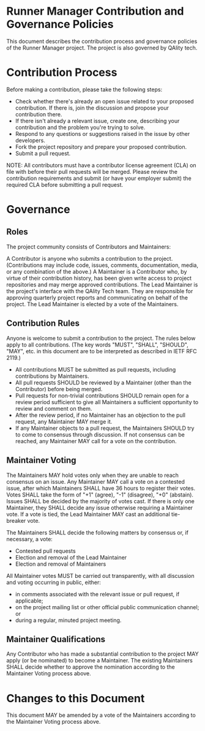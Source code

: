 # Runner Manager Contribution and Governance Policies
This document describes the contribution process and governance policies of the Runner Manager project. The project is also governed by QAlity tech.

# Contribution Process
Before making a contribution, please take the following steps:

- Check whether there's already an open issue related to your proposed contribution. If there is, join the discussion and propose your contribution there.
- If there isn't already a relevant issue, create one, describing your contribution and the problem you're trying to solve.
- Respond to any questions or suggestions raised in the issue by other developers.
- Fork the project repository and prepare your proposed contribution.
- Submit a pull request.

NOTE: All contributors must have a contributor license agreement (CLA) on file with before their pull requests will be merged. Please review the contribution requirements and submit (or have your employer submit) the required CLA before submitting a pull request.

# Governance
## Roles
The project community consists of Contributors and Maintainers:

A Contributor is anyone who submits a contribution to the project. (Contributions may include code, issues, comments, documentation, media, or any combination of the above.)
A Maintainer is a Contributor who, by virtue of their contribution history, has been given write access to project repositories and may merge approved contributions.
The Lead Maintainer is the project's interface with the QAlity Tech team. They are responsible for approving quarterly project reports and communicating on behalf of the project. The Lead Maintainer is elected by a vote of the Maintainers.

## Contribution Rules
Anyone is welcome to submit a contribution to the project. The rules below apply to all contributions. (The key words "MUST", "SHALL", "SHOULD", "MAY", etc. in this document are to be interpreted as described in IETF RFC 2119.)

- All contributions MUST be submitted as pull requests, including contributions by Maintainers.
- All pull requests SHOULD be reviewed by a Maintainer (other than the Contributor) before being merged.
- Pull requests for non-trivial contributions SHOULD remain open for a review period sufficient to give all Maintainers a sufficient opportunity to review and comment on them.
- After the review period, if no Maintainer has an objection to the pull request, any Maintainer MAY merge it.
- If any Maintainer objects to a pull request, the Maintainers SHOULD try to come to consensus through discussion. If not consensus can be reached, any Maintainer MAY call for a vote on the contribution.

## Maintainer Voting
The Maintainers MAY hold votes only when they are unable to reach consensus on an issue. Any Maintainer MAY call a vote on a contested issue, after which Maintainers SHALL have 36 hours to register their votes. Votes SHALL take the form of "+1" (agree), "-1" (disagree), "+0" (abstain). Issues SHALL be decided by the majority of votes cast. If there is only one Maintainer, they SHALL decide any issue otherwise requiring a Maintainer vote. If a vote is tied, the Lead Maintainer MAY cast an additional tie-breaker vote.

The Maintainers SHALL decide the following matters by consensus or, if necessary, a vote:

- Contested pull requests
- Election and removal of the Lead Maintainer
- Election and removal of Maintainers

All Maintainer votes MUST be carried out transparently, with all discussion and voting occurring in public, either:
- in comments associated with the relevant issue or pull request, if applicable;
- on the project mailing list or other official public communication channel; or
- during a regular, minuted project meeting.

## Maintainer Qualifications
Any Contributor who has made a substantial contribution to the project MAY apply (or be nominated) to become a Maintainer. The existing Maintainers SHALL decide whether to approve the nomination according to the Maintainer Voting process above.

# Changes to this Document
This document MAY be amended by a vote of the Maintainers according to the Maintainer Voting process above.
